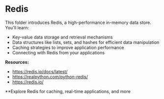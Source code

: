 # Redis

This folder introduces Redis, a high-performance in-memory data store. You'll learn:

- Key-value data storage and retrieval mechanisms
- Data structures like lists, sets, and hashes for efficient data manipulation
- Caching strategies to improve application performance
- Connecting with Redis from your applications

**Resources:**

- https://redis.io/docs/latest/
- https://realpython.com/python-redis/
- https://redis.io/

**Explore Redis for caching, real-time applications, and more
